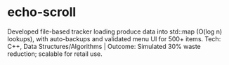 # echo-scroll
Developed file-based tracker loading produce data into std::map (O(log n) lookups), with auto-backups and validated menu UI for 500+ items.  Tech: C++, Data Structures/Algorithms | Outcome: Simulated 30% waste reduction; scalable for retail use.
